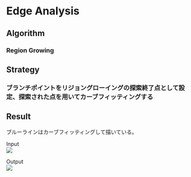 # Edge Analysis

## Algorithm
### Region Growing
## Strategy
### ブランチポイントをリジョングローイングの探索終了点として設定、探索された点を用いてカーブフィッティングする

## Result
ブルーラインはカーブフィッティングして描いている。
<p>
Input<br/>
<img src="https://user-images.githubusercontent.com/39483767/84375353-64e3cf80-ac1a-11ea-8048-474c3d9a9b2b.png"></img>
</p>

<p>
Output<br/>
<img src="https://user-images.githubusercontent.com/39483767/84375089-fe5eb180-ac19-11ea-821d-b21f2bd5a758.png"></img>
</p>
